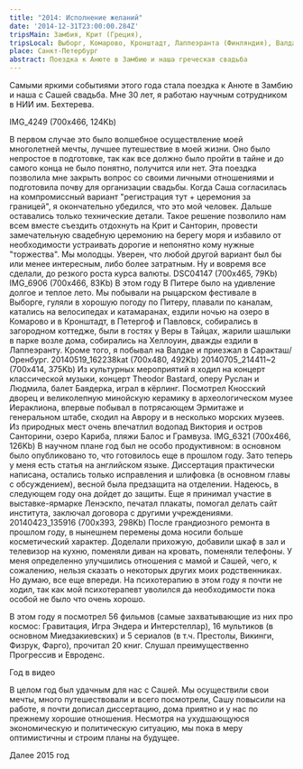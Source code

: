 ```yaml
---
title: "2014: Исполнение желаний"
date: '2014-12-31T23:00:00.284Z'
tripsMain: Замбия, Крит (Греция), 
tripsLocal: Выборг, Комарово, Кронштадт, Лаппеэранта (Финляндия), Валдай
place: Санкт-Петербург
abstract: Поездка к Анюте в Замбию и наша греческая свадьба
---
```


Самыми яркими событиями этого года стала поездка к Анюте в Замбию и наша с Сашей свадьба. Мне 30 лет, я работаю научным сотрудником в НИИ им. Бехтерева. 

IMG_4249 (700x466, 124Kb)

В первом случае это было волшебное осуществление моей многолетней мечты, лучшее путешествие в моей жизни. Оно было непростое в подготовке, так как все должно было пройти в тайне и до самого конца не было понятно, получится или нет. Эта поездка позволила мне закрыть вопрос со своими личными отношениями и подготовила почву для организации свадьбы. 
Когда Саша согласилась на компромиссный вариант "регистрация тут + церемония за границей", я окончательно убедился, что это мой человек. Дальше оставались только технические детали. Такое решение позволило нам всем вместе съездить отдохнуть на Крит и Санторин, провести замечательную свадебную церемонию на берегу моря и избавило от необходимости устраивать дорогие и непонятно кому нужные "торжества". Мы молодцы. Уверен, что любой другой вариант был бы или менее интересным, либо более затратным. Ну и вовремя все сделали, до резкого роста курса валюты.
DSC04147 (700x465, 79Kb)
IMG_6906 (700x466, 83Kb)
В этом году В Питере было на удивление долгое и теплое лето. Мы побывали на рыцарском фестивале в Выборге, гуляли в хорошую погоду по Питеру, плавали по каналам, катались на велосипедах и катамаранах, ездили ночью на озеро в Комарово и в Кронштадт, в Петергоф и Павловск, собирались  в загородном коттедже, были в гостях у Веры в Тайцах, жарили шашлыки в парке возле дома, собирались на Хеллоуин, дважды ездили в Лаппеэранту.  Кроме того, я побывал на Валдае и приезжал в Саракташ/Оренбург.
20140519_162238kat (700x480, 492Kb)
20140705_214411~2 (700x414, 375Kb)
Из культурных мероприятий я ходил на концерт классической музыки, концерт Theodor Bastard, оперу Руслан и Людмила, балет Баядерка, играл в кёрлинг. Посмотрел Кносский дворец и великолепную минойскую керамику в археологическом музее Иераклиона, впервые побывал в потрясающем Эрмитаже и генеральном штабе, сходил на Аврору и в несколько морских музеев. Из природных мест очень впечатлил водопад Виктория и остров Санторини, озеро Кариба, пляжи Балос и Грамвуза.
IMG_6321 (700x466, 126Kb)
В научном плане год был не особо продуктивном: в основном было опубликовано то, что готовилось еще в прошлом году. Зато теперь у меня есть статья на английском языке. Диссертация практически написана, остались только исправления и шлифовка (в основном главы с обсуждением), весной была предзащита на отделении. Надеюсь, в следующем году она дойдет до защиты. Еще я принимал участие в выставке-ярмарке Ленэскпо, печатал плакаты, помогал делать сайт института, заключал договора с другими учреждениями. 
20140423_135916 (700x393, 298Kb)
После грандиозного ремонта в прошлом году, в нынешнем перемены  дома  носили больше косметический характер. Доделали прихожую, добавили шкаф в зал и телевизор на кухню, поменяли диван на кровать, поменяли телефоны. У меня определенно улучшились отношения с мамой и Сашей, чего, к сожалению, нельзя сказать о некоторых других моих родственниках. Но думаю, все еще впереди. На психотерапию в этом году я почти не ходил, так как мой психотерапевт уволился да необходимости пока особой не было что очень хорошо.

В этом году я посмотрел 56 фильмов (самые захватывающие из них про космос: Гравитация, Игра Эндера и Интерстеллар), 16 мультиков (в основном Миедзакиевских) и 5 сериалов (в т.ч. Престолы, Викинги, Физрук, Фарго), прочитал 20 книг. Слушал преимущественно  Прогрессив и Евроденс. 

Год в видео




В целом год был удачным для нас с Сашей. Мы осуществили свои мечты, много путешествовали и всего посмотрели, Сашу повысили на работе, я почти дописал диссертацию, дома приятно и у нас по прежнему хорошие отношения. Несмотря на ухудшающуюся экономическую и политическую ситуацию, мы пока в меру оптимистичны и строим планы на будущее. 

Далее 2015 год